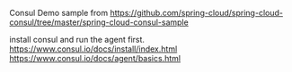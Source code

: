 Consul Demo
sample from https://github.com/spring-cloud/spring-cloud-consul/tree/master/spring-cloud-consul-sample


install consul and run the agent first.
https://www.consul.io/docs/install/index.html
https://www.consul.io/docs/agent/basics.html

